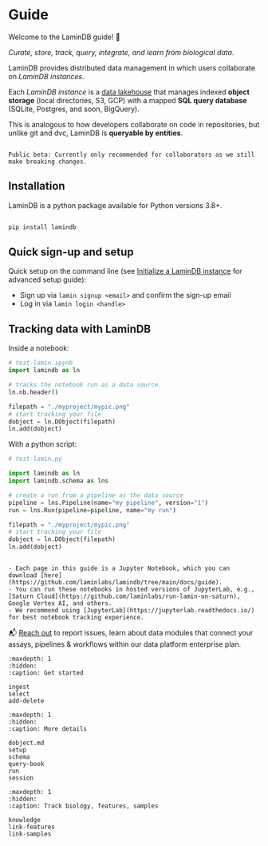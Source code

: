 # Guide

Welcome to the LaminDB guide! 👋

_Curate, store, track, query, integrate, and learn from biological data._

LaminDB provides distributed data management in which users collaborate on _LaminDB instances_.

Each _LaminDB instance_ is a [data lakehouse](https://www.databricks.com/glossary/data-lakehouse) that manages indexed **object storage** (local directories, S3, GCP) with a mapped **SQL query database** (SQLite, Postgres, and soon, BigQuery).

This is analogous to how developers collaborate on code in repositories, but unlike git and dvc, LaminDB is **queryable by entities**.

```{warning}

Public beta: Currently only recommended for collaborators as we still make breaking changes.

```

## Installation

LaminDB is a python package available for Python versions 3.8+.

```bash

pip install lamindb
```

## Quick sign-up and setup

Quick setup on the command line (see [Initialize a LaminDB instance](https://lamin.ai/docs/guide/setup) for advanced setup guide):

- Sign up via `lamin signup <email>` and confirm the sign-up email
- Log in via `lamin login <handle>`

## Tracking data with LaminDB

Inside a notebook:

```python
# test-lamin.ipynb
import lamindb as ln

# tracks the notebook run as a data source.
ln.nb.header()

filepath = "./myproject/mypic.png"
# start tracking your file
dobject = ln.DObject(filepath)
ln.add(dobject)
```

With a python script:

```python
# test-lamin.py

import lamindb as ln
import lamindb.schema as lns

# create a run from a pipeline as the data source
pipeline = lns.Pipeline(name="my pipeline", version="1")
run = lns.Run(pipeline=pipeline, name="my run")

filepath = "./myproject/mypic.png"
# start tracking your file
dobject = ln.DObject(filepath)
ln.add(dobject)
```

```{tip}

- Each page in this guide is a Jupyter Notebook, which you can download [here](https://github.com/laminlabs/lamindb/tree/main/docs/guide).
- You can run these notebooks in hosted versions of JupyterLab, e.g., [Saturn Cloud](https://github.com/laminlabs/run-lamin-on-saturn), Google Vertex AI, and others.
- We recommend using [JupyterLab](https://jupyterlab.readthedocs.io/) for best notebook tracking experience.

```

📬 [Reach out](https://lamin.ai/contact) to report issues, learn about data modules that connect your assays, pipelines & workflows within our data platform enterprise plan.

```{toctree}
:maxdepth: 1
:hidden:
:caption: Get started

ingest
select
add-delete
```

```{toctree}
:maxdepth: 1
:hidden:
:caption: More details

dobject.md
setup
schema
query-book
run
session
```

```{toctree}
:maxdepth: 1
:hidden:
:caption: Track biology, features, samples

knowledge
link-features
link-samples
```
